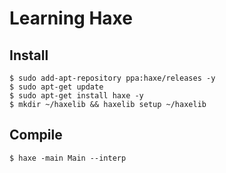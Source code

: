 # Learning Haxe
## Install
```
$ sudo add-apt-repository ppa:haxe/releases -y
$ sudo apt-get update
$ sudo apt-get install haxe -y
$ mkdir ~/haxelib && haxelib setup ~/haxelib
```

## Compile
```
$ haxe -main Main --interp
```
